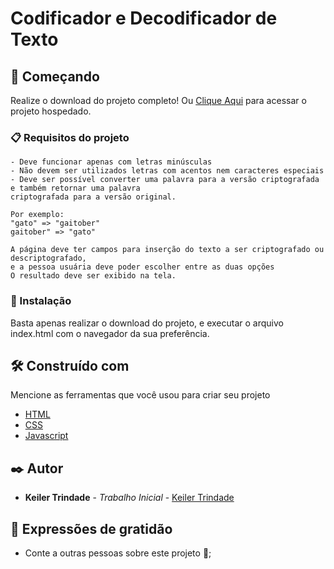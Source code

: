 # Codificador e Decodificador de Texto

## 🚀 Começando

Realize o download do projeto completo!
Ou [Clique Aqui](https://developer.mozilla.org/pt-BR/docs/Web/HTML) para acessar o projeto hospedado.

### 📋 Requisitos do projeto

```
- Deve funcionar apenas com letras minúsculas
- Não devem ser utilizados letras com acentos nem caracteres especiais
- Deve ser possível converter uma palavra para a versão criptografada e também retornar uma palavra
criptografada para a versão original.

Por exemplo:
"gato" => "gaitober"
gaitober" => "gato"

A página deve ter campos para inserção do texto a ser criptografado ou descriptografado,
e a pessoa usuária deve poder escolher entre as duas opções
O resultado deve ser exibido na tela.
```

### 🔧 Instalação

Basta apenas realizar o download do projeto, e executar o arquivo index.html com o navegador da sua
preferência.

## 🛠️ Construído com

Mencione as ferramentas que você usou para criar seu projeto

* [HTML](https://developer.mozilla.org/pt-BR/docs/Web/HTML)
* [CSS](https://developer.mozilla.org/pt-BR/docs/Web/CSS)
* [Javascript](https://developer.mozilla.org/pt-BR/docs/Web/JavaScript)


## ✒️ Autor

* **Keiler Trindade** - *Trabalho Inicial* - [Keiler Trindade](https://github.com/keilertrindade)

## 🎁 Expressões de gratidão

* Conte a outras pessoas sobre este projeto 📢;